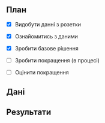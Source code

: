 ## План

- [x] Видобути данні з розетки
- [x] Ознайомитись з даними
- [x] Зробити базове рішення
- [ ] Зробити покращення (в процесі)
- [ ] Оцінити покращення


## Дані

## Результати